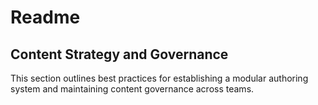 # Readme
## Content Strategy and Governance

This section outlines best practices for establishing a modular authoring system and maintaining content governance across teams.

